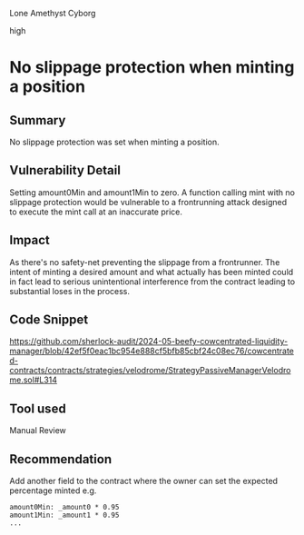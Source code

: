 Lone Amethyst Cyborg

high

# No slippage protection when minting a position

## Summary
No slippage protection was set when minting a position. 

## Vulnerability Detail
Setting amount0Min and amount1Min to zero. A function calling mint with no slippage protection would be vulnerable to a frontrunning attack designed to execute the mint call at an inaccurate price.

## Impact
As there's no safety-net preventing the slippage from a frontrunner. The intent of minting a desired amount and what actually has been minted could in fact lead to serious unintentional interference from the contract leading to substantial loses in the process. 

## Code Snippet
https://github.com/sherlock-audit/2024-05-beefy-cowcentrated-liquidity-manager/blob/42ef5f0eac1bc954e888cf5bfb85cbf24c08ec76/cowcentrated-contracts/contracts/strategies/velodrome/StrategyPassiveManagerVelodrome.sol#L314

## Tool used

Manual Review

## Recommendation
Add another field to the contract where the owner can set the expected percentage minted
e.g.
```solidity
amount0Min: _amount0 * 0.95
amount1Min: _amount1 * 0.95
...
```